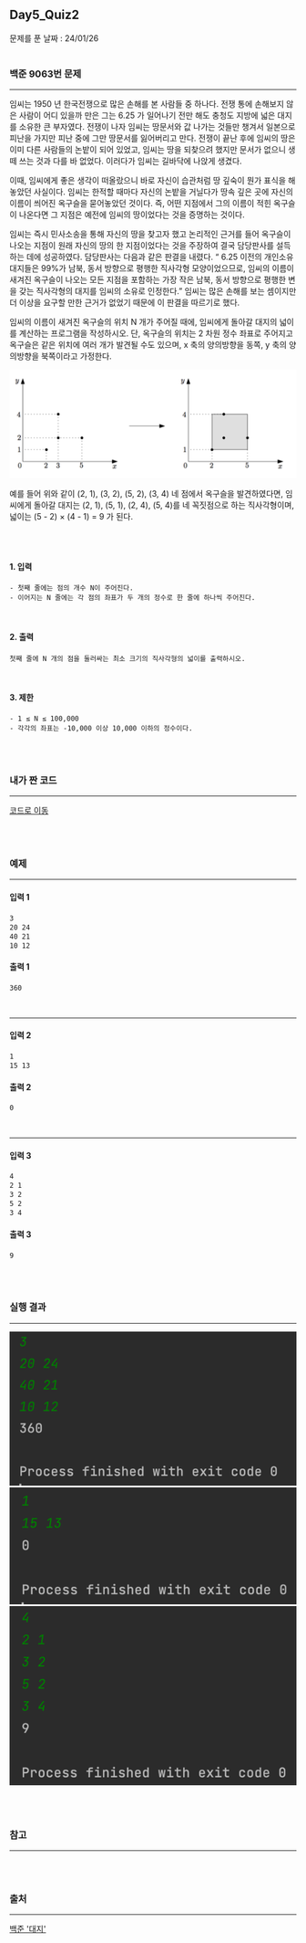 ## Day5_Quiz2
문제를 푼 날짜 : 24/01/26
<br />
<br />

### 백준 9063번 문제
---
임씨는 1950 년 한국전쟁으로 많은 손해를 본 사람들 중 하나다. 전쟁 통에 손해보지 않은 사람이 어디 있을까 만은 그는 6.25 가 일어나기 전만 해도 충청도 지방에 넓은 대지를 소유한 큰 부자였다. 전쟁이 나자 임씨는 땅문서와 값 나가는 것들만 챙겨서 일본으로 피난을 가지만 피난 중에 그만 땅문서를 잃어버리고 만다. 전쟁이 끝난 후에 임씨의 땅은 이미 다른 사람들의 논밭이 되어 있었고, 임씨는 땅을 되찾으려 했지만 문서가 없으니 생떼 쓰는 것과 다를 바 없었다. 이러다가 임씨는 길바닥에 나앉게 생겼다.

이때, 임씨에게 좋은 생각이 떠올랐으니 바로 자신이 습관처럼 땅 깊숙이 뭔가 표식을 해놓았던 사실이다. 임씨는 한적할 때마다 자신의 논밭을 거닐다가 땅속 깊은 곳에 자신의 이름이 씌어진 옥구슬을 묻어놓았던 것이다. 즉, 어떤 지점에서 그의 이름이 적힌 옥구슬이 나온다면 그 지점은 예전에 임씨의 땅이었다는 것을 증명하는 것이다.

임씨는 즉시 민사소송을 통해 자신의 땅을 찾고자 했고 논리적인 근거를 들어 옥구슬이 나오는 지점이 원래 자신의 땅의 한 지점이었다는 것을 주장하여 결국 담당판사를 설득하는 데에 성공하였다. 담당판사는 다음과 같은 판결을 내렸다. “ 6.25 이전의 개인소유 대지들은 99%가 남북, 동서 방향으로 평행한 직사각형 모양이었으므로, 임씨의 이름이 새겨진 옥구슬이 나오는 모든 지점을 포함하는 가장 작은 남북, 동서 방향으로 평행한 변을 갖는 직사각형의 대지를 임씨의 소유로 인정한다.” 임씨는 많은 손해를 보는 셈이지만 더 이상을 요구할 만한 근거가 없었기 때문에 이 판결을 따르기로 했다.

임씨의 이름이 새겨진 옥구슬의 위치 N 개가 주어질 때에, 임씨에게 돌아갈 대지의 넓이를 계산하는 프로그램을 작성하시오. 단, 옥구슬의 위치는 2 차원 정수 좌표로 주어지고 옥구슬은 같은 위치에 여러 개가 발견될 수도 있으며, x 축의 양의방향을 동쪽, y 축의 양의방향을 북쪽이라고 가정한다. 

![image-001](/w8/images/d5_q2_001.png)

예를 들어 위와 같이 (2, 1), (3, 2), (5, 2), (3, 4) 네 점에서 옥구슬을 발견하였다면, 임씨에게 돌아갈 대지는 (2, 1), (5, 1), (2, 4), (5, 4)를 네 꼭짓점으로 하는 직사각형이며, 넓이는 (5 - 2) × (4 - 1) = 9 가 된다. 

<br />
<br />

#### 1. 입력
```
- 첫째 줄에는 점의 개수 N이 주어진다. 
- 이어지는 N 줄에는 각 점의 좌표가 두 개의 정수로 한 줄에 하나씩 주어진다. 
```

<br />


#### 2. 출력
```
첫째 줄에 N 개의 점을 둘러싸는 최소 크기의 직사각형의 넓이를 출력하시오. 
```
<br />

#### 3. 제한
```
- 1 ≤ N ≤ 100,000
- 각각의 좌표는 -10,000 이상 10,000 이하의 정수이다. 
```

<br />
<br />

### 내가 짠 코드
---
[코드로 이동](/algorithm-study-project/src/w8/d5/Land.java)

<br />
<br />


### 예제
---
#### 입력 1
```
3
20 24
40 21
10 12
```
#### 출력 1
```
360
```
<br>

---
#### 입력 2
```
1
15 13
```
#### 출력 2
```
0
```
<br>

---
#### 입력 3
```
4
2 1
3 2
5 2
3 4
```
#### 출력 3
```
9
```


<br />
<br />



### 실행 결과
---
![images-002](/W8/images/d5_q2_002.png)
![images-003](/W8/images/d5_q2_003.png)
![images-004](/W8/images/d5_q2_004.png)

<br />
<br />

### 참고
---


<br />
<br />

### 출처
---
[백준 '대지'](https://www.acmicpc.net/problem/9063)